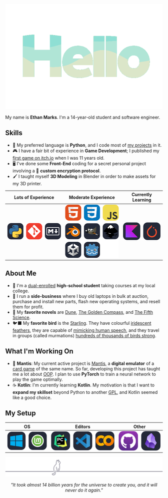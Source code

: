 <div align="center">
<img src="readme/assets/hello_spearmint_palette.gif" width=550px>
</div>

My name is **Ethan Marks**. I'm a 14-year-old student and software engineer.

## Skills

- 🐍 My preferred language is **Python**, and I code most
  of [my projects](https://github.com/ColourlessSpearmint?tab=repositories) in it.
- 🎮 I have a fair bit of experience in **Game Development**; I published
  my [first game on itch.io](https://colourlessspearmint.itch.io/soaring-squirrel-shipment) when I was 11 years old.
- 🖥️ I've done some **Front-End** coding for a secret personal project involving a 🔑 **custom encryption protocol**.
- 🖌️ I taught myself **3D Modeling** in Blender in order to make assets for my 3D printer.

| Lots of Experience                                      | Moderate Experience                                                                                | Currently Learning                                    |
|---------------------------------------------------------|----------------------------------------------------------------------------------------------------|-------------------------------------------------------|
| <img src="readme/assets/lots.svg" alt="Python, Git, Markdown"> | <img src="readme/assets/moderate.svg" alt="HTML, CSS, Javascript, Blender, GIMP, Inkscape, Unity, Godot"> | <img src="readme/assets/learning.svg" alt="Kotlin, PyTorch"> |

## About Me

- 🏫 I'm a [dual-enrolled](https://en.wikipedia.org/wiki/Dual_enrollment) **high-school student** taking courses at my
  local college.
- 💼 I run a **side-business** where I buy old laptops in bulk at auction, purchase and install new parts, flash new
  operating systems, and resell them for profit.
- 📖 My **favorite novels**
  are [Dune](https://www.goodreads.com/book/show/44767458-dune), [The Golden Compass](https://www.goodreads.com/book/show/119322.The_Golden_Compass),
  and [The Fifth Science](https://www.goodreads.com/book/show/41580260-the-fifth-science).
- 🐦‍⬛ My **favorite bird** is the [Starling](https://en.wikipedia.org/wiki/Starling). They have
  colourful [iridescent feathers](https://i.pinimg.com/736x/d2/71/13/d27113be2e9681ff36cbbb1c793acc6f.jpg), they are
  capable of [mimicking human speech](https://www.youtube.com/watch?v=2SSJ7PZ3I6c), and they travel in groups (called
  murmations) [hundreds of thousands of birds strong](https://www.youtube.com/watch?v=V4f_1_r80RY).

## What I'm Working On

- 🌈 **Mantis**: My current active project is [Mantis](https://github.com/ColourlessSpearmint/Mantis), a **digital
  emulator** of a [card game](https://www.explodingkittens.com/products/mantis) of the same name. So far, developing
  this project has taught me a lot about [OOP](https://en.wikipedia.org/wiki/Object-oriented_programming). I plan to use
  **PyTorch** to train a neural network to play the game optimally.
- ☕ **Kotlin**: I'm currently learning **Kotlin**. My motivation is that I want to **expand my skillset** beyond Python
  to another [GPL](https://en.wikipedia.org/wiki/General-purpose_programming_language), and Kotlin seemed like a good
  choice.

## My Setup

| OS                                            | Editors                                                     | Other                                                       |
|-----------------------------------------------|-------------------------------------------------------------|-------------------------------------------------------------|
| <img src="readme/assets/os.svg" alt="Windows, Mint"> | <img src="readme/assets/editors.svg" alt="PyCharm, VSCode, Colab"> | <img src="readme/assets/other.svg" alt="Github Desktop, Obsidian"> |

<div align="center"><img src="readme\assets\cat_footer.svg" alt="cat footer"></div>
<div align="center"><p><i>"It took almost 14 billion years for the universe to create you, and it will never do it again."</i></p></div>
